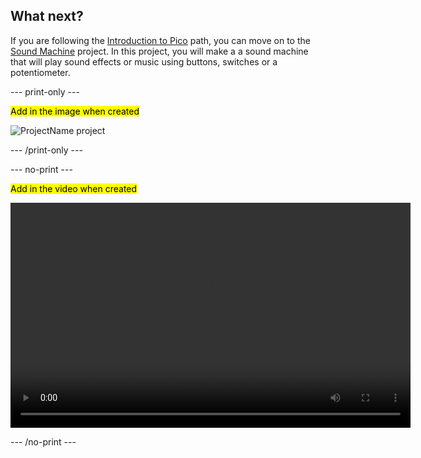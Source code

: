 ## What next?

If you are following the [Introduction to Pico](https://projects.raspberrypi.org/en/pathways/pico-intro) path, you can move on to the [Sound Machine](https://projects.raspberrypi.org/en/projects/sound-machine) project. In this project, you will make a a sound machine that will play sound effects or music using buttons, switches or a potentiometer.

--- print-only ---

<mark>Add in the image when created</mark>

![ProjectName project](images/projectname-project.png)

--- /print-only ---

--- no-print ---

<mark>Add in the video when created</mark>

<video width="640" height="360" controls>
<source src="images/file" type="video/mp4">
Your browser does not support WebM video, try FireFox or Chrome
</video>

--- /no-print ---
